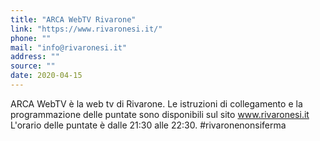 ```yaml
---
title: "ARCA WebTV Rivarone"
link: "https://www.rivaronesi.it/"
phone: ""
mail: "info@rivaronesi.it"
address: ""
source: ""
date: 2020-04-15
---
```


ARCA WebTV è la web tv di Rivarone.
Le istruzioni di collegamento e la programmazione delle puntate sono disponibili sul sito www.rivaronesi.it 
L'orario delle puntate è dalle 21:30 alle 22:30. #rivaronenonsiferma
